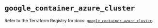# `google_container_azure_cluster`

Refer to the Terraform Registry for docs: [`google_container_azure_cluster`](https://registry.terraform.io/providers/hashicorp/google/5.28.0/docs/resources/container_azure_cluster).
